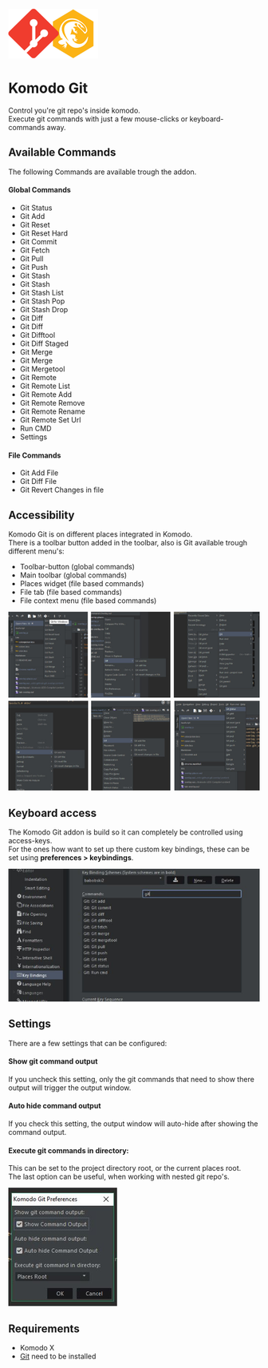 ![logo](Komodo-Git.png)

# Komodo Git
Control you're git repo's inside komodo.  
Execute git commands with just a few mouse-clicks or keyboard-commands away.

## Available Commands
The following Commands are available trough the addon.

#### Global Commands
 * Git Status
 * Git Add
 * Git Reset
 * Git Reset Hard
 * Git Commit
 * Git Fetch
 * Git Pull
 * Git Push
 * Git Stash
  * Git Stash
  * Git Stash List
  * Git Stash Pop
  * Git Stash Drop
 * Git Diff
  * Git Diff
  * Git Difftool
  * Git Diff Staged
 * Git Merge
  * Git Merge
  * Git Mergetool
 * Git Remote
  * Git Remote List
  * Git Remote Add
  * Git Remote Remove
  * Git Remote Rename
  * Git Remote Set Url
 * Run CMD
 * Settings
 
#### File Commands
 * Git Add File
 * Git Diff File
 * Git Revert Changes in file
  

## Accessibility

Komodo Git is on different places integrated in Komodo.  
There is a toolbar button added in the toolbar, also is Git available trough different menu's:

 * Toolbar-button (global commands)
 * Main toolbar (global commands)
 * Places widget (file based commands)
 * File tab (file based commands)
 * File context menu (file based commands)

![Overlays](screenshot-overlays.jpg)

## Keyboard access
The Komodo Git addon is build so it can completely be controlled using access-keys.  
For the ones how want to set up there custom key bindings, these can be set using **preferences > keybindings**.

![Key-bindings](screenshot-key-bindings.jpg)

## Settings
There are a few settings that can be configured:

#### Show git command output
If you uncheck this setting, only the git commands that need to show there output will trigger the output window.

#### Auto hide command output
If you check this setting, the output window will auto-hide after showing the command output.

#### Execute git commands in directory:
This can be set to the project directory root, or the current places root.  
The last option can be useful, when working with nested git repo's.

![settings](screenshot-settings.jpg)

## Requirements
 - Komodo X
 - [Git](https://git-scm.com/) need to be installed
